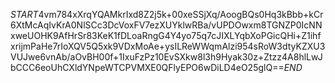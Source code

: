 $START$4vm784xXrqYQAMkrIxd8Z2j5k+00xeSSjXq/AoogBQs0Hq3kBbb+kCr6XtMcAqIvKrA0NlSCc3DcVoxFV7ezXUYklwRBa/vUPDOwxm8TGNZP0IcNNxweUOHK9AfHrSr83KeK1fDLoaRngG4Y4yo75q7cJIXLYqbXoPGicQHi+Z1ihfxrijmPaHe7rIoXQV5Q5xk9VDxMoAe+ysILReWWqmAlzi954sRoW3dtyKZXU3VUJwe6vnAb/aOvBH00f+1IxuFzPz10EvSXkw8l3h9Hyak30z+Ztzz4A8hlLwJbCCC6eoUhCXldYNpeWTCPVMXE0QFlyEPO6wDiLD4eO25glQ==$END$